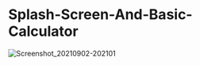 # Splash-Screen-And-Basic-Calculator
![Screenshot_20210902-202101](https://user-images.githubusercontent.com/86973880/131866377-983929fc-08c2-40b6-950d-4c946c52d8d7.jpg)
